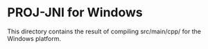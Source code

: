 # PROJ-JNI for Windows
This directory contains the result of compiling src/main/cpp/ for the Windows platform.
